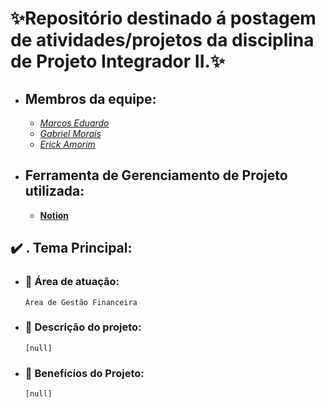 # **:sparkles:Repositório destinado á postagem de atividades/projetos da disciplina de Projeto Integrador II.:sparkles:**

- ## **Membros da equipe:**
    - <a href="https://github.com/Marcos1701">*Marcos Eduardo*</a>
    - <a href="https://github.com/MrMorgam">*Gabriel Morais*</a>
    - <a href="https://github.com/cibellemc">*Erick Amorim*</a>
    


- ## **Ferramenta de Gerenciamento de Projeto utilizada:**

  - <a href="https://www.notion.so/e65c7907ef2a483581872dbf16c1074c?v=41dd9e9825c247e8a0fe487dc81a7c2c&pvs=4">**Notion**</a>

## :heavy_check_mark: **. Tema Principal:**

 - ### :construction_worker: Área de atuação:
       Área de Gestão Financeira

 - ### :speech_balloon: Descrição do projeto:
       [null]

- ### :gem: Benefícios do Projeto:
      [null]
 
